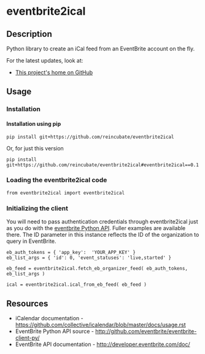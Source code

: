 # eventbrite2ical

## Description

Python library to create an iCal feed from an EventBrite account on the fly.

For the latest updates, look at:

* [This project's home on GitHub](https://github.com/reincubate/eventbrite2ical/)

## Usage

### Installation

#### Installation using pip

    pip install git+https://github.com/reincubate/eventbrite2ical

Or, for just this version

    pip install git+https://github.com/reincubate/eventbrite2ical#eventbrite2ical==0.1

### Loading the eventbrite2ical code

    from eventbrite2ical import eventbrite2ical

### Initializing the client

You will need to pass authentication credentials through eventbrite2ical just as you do with the [eventbrite Python API](http://github.com/eventbrite/eventbrite-client-py/). Fuller examples are available there. The ID parameter in this instance reflects the ID of the organization to query in EventBrite.

    eb_auth_tokens = { 'app_key':  'YOUR_APP_KEY' }
    eb_list_args = { 'id': 0, 'event_statuses': 'live,started' }

    eb_feed = eventbrite2ical.fetch_eb_organizer_feed( eb_auth_tokens, eb_list_args )

    ical = eventbrite2ical.ical_from_eb_feed( eb_feed )

## Resources
* iCalendar documentation - <https://github.com/collective/icalendar/blob/master/docs/usage.rst>
* EventBrite Python API source - <http://github.com/eventbrite/eventbrite-client-py/>
* EventBrite API documentation - <http://developer.eventbrite.com/doc/>

